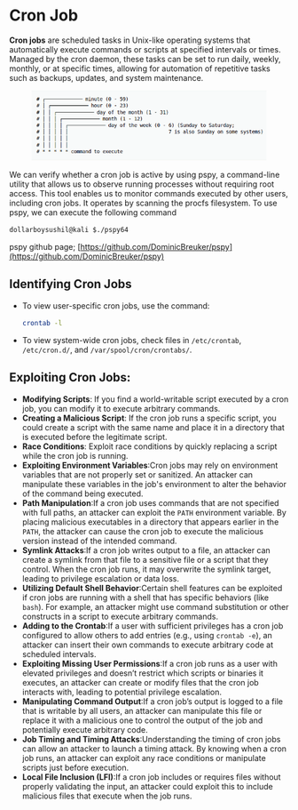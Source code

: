 # Cron Job

**Cron jobs** are scheduled tasks in Unix-like operating systems that automatically execute commands or scripts at specified intervals or times. Managed by the cron daemon, these tasks can be set to run daily, weekly, monthly, or at specific times, allowing for automation of repetitive tasks such as backups, updates, and system maintenance.

<figure><img src="../.gitbook/assets/image (1).png" alt=""><figcaption></figcaption></figure>

We can verify whether a cron job is active by using pspy, a command-line utility that allows us to observe running processes without requiring root access. This tool enables us to monitor commands executed by other users, including cron jobs. It operates by scanning the procfs filesystem. To use pspy, we can execute the following command

```bash
dollarboysushil@kali $./pspy64 
```

pspy github page; [https://github.com/DominicBreuker/pspy](https://github.com/DominicBreuker/pspy)



## Identifying Cron Jobs

*   To view user-specific cron jobs, use the command:

    ```bash
    crontab -l
    ```
* To view system-wide cron jobs, check files in `/etc/crontab`, `/etc/cron.d/`, and `/var/spool/cron/crontabs/`.



## Exploiting Cron Jobs:

* **Modifying Scripts**: If you find a world-writable script executed by a cron job, you can modify it to execute arbitrary commands.
* **Creating a Malicious Script**: If the cron job runs a specific script, you could create a script with the same name and place it in a directory that is executed before the legitimate script.
* **Race Conditions**: Exploit race conditions by quickly replacing a script while the cron job is running.
* **Exploiting Environment Variables**:Cron jobs may rely on environment variables that are not properly set or sanitized. An attacker can manipulate these variables in the job's environment to alter the behavior of the command being executed.
* **Path Manipulation**:If a cron job uses commands that are not specified with full paths, an attacker can exploit the `PATH` environment variable. By placing malicious executables in a directory that appears earlier in the `PATH`, the attacker can cause the cron job to execute the malicious version instead of the intended command.
* **Symlink Attacks**:If a cron job writes output to a file, an attacker can create a symlink from that file to a sensitive file or a script that they control. When the cron job runs, it may overwrite the symlink target, leading to privilege escalation or data loss.
* **Utilizing Default Shell Behavior**:Certain shell features can be exploited if cron jobs are running with a shell that has specific behaviors (like `bash`). For example, an attacker might use command substitution or other constructs in a script to execute arbitrary commands.
* **Adding to the Crontab**:If a user with sufficient privileges has a cron job configured to allow others to add entries (e.g., using `crontab -e`), an attacker can insert their own commands to execute arbitrary code at scheduled intervals.
* **Exploiting Missing User Permissions**:If a cron job runs as a user with elevated privileges and doesn’t restrict which scripts or binaries it executes, an attacker can create or modify files that the cron job interacts with, leading to potential privilege escalation.
* **Manipulating Command Output**:If a cron job’s output is logged to a file that is writable by all users, an attacker can manipulate this file or replace it with a malicious one to control the output of the job and potentially execute arbitrary code.
* **Job Timing and Timing Attacks**:Understanding the timing of cron jobs can allow an attacker to launch a timing attack. By knowing when a cron job runs, an attacker can exploit any race conditions or manipulate scripts just before execution.
* **Local File Inclusion (LFI)**:If a cron job includes or requires files without properly validating the input, an attacker could exploit this to include malicious files that execute when the job runs.
